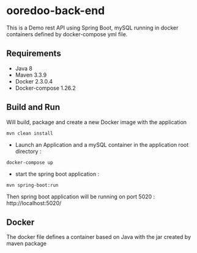 # ooredoo-back-end

This is a Demo rest API using Spring Boot, mySQL running in docker containers defined by docker-compose yml file.

## Requirements
- Java 8
- Maven 3.3.9
- Docker 2.3.0.4
- Docker-compose 1.26.2

## Build and Run
Will build, package and create a new Docker image with the application
 
```mvn clean install```

- Launch an Application and a mySQL container in the application root directory :

```docker-compose up```

- start the spring boot application :

```mvn spring-boot:run```

Then spring boot application will be running on port 5020 : http://localhost:5020/

## Docker
The docker file defines a container based on Java with the jar created by maven package

